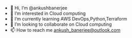 - 👋 Hi, I’m @ankushbanerjee
- 👀 I’m interested in Cloud computing
- 🌱 I’m currently learning AWS DevOps,Python,Terraform
- 💞️ I’m looking to collaborate on Cloud computing
- 📫 How to reach me ankush_banerjee@outlook.com 

<!---
ankushbanerjee/ankushbanerjee is a ✨ special ✨ repository because its `README.md` (this file) appears on your GitHub profile.
You can click the Preview link to take a look at your changes.
--->
